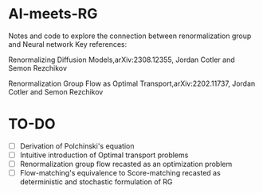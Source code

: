 # AI-meets-RG
Notes and code to explore the connection between renormalization group and Neural network
Key references:

Renormalizing Diffusion Models,arXiv:2308.12355, Jordan Cotler and Semon Rezchikov

Renormalization Group Flow as Optimal Transport,arXiv:2202.11737, Jordan Cotler and Semon Rezchikov

# TO-DO
- [ ] Derivation of Polchinski's equation
- [ ] Intuitive introduction of Optimal transport problems
- [ ] Renormalization group flow recasted as an optimization problem
- [ ] Flow-matching's equivalence to Score-matching recasted as deterministic and stochastic formulation of RG
